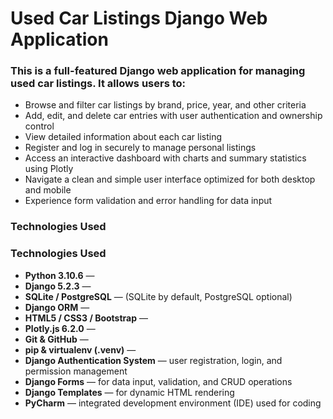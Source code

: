 # Used Car Listings Django Web Application

### This is a full-featured Django web application for managing used car listings. It allows users to:

- Browse and filter car listings by brand, price, year, and other criteria
- Add, edit, and delete car entries with user authentication and ownership control
- View detailed information about each car listing
- Register and log in securely to manage personal listings
- Access an interactive dashboard with charts and summary statistics using Plotly
- Navigate a clean and simple user interface optimized for both desktop and mobile
- Experience form validation and error handling for data input

### Technologies Used

### Technologies Used

- **Python 3.10.6** —
- **Django 5.2.3** — 
- **SQLite / PostgreSQL** — (SQLite by default, PostgreSQL optional)  
- **Django ORM** — 
- **HTML5 / CSS3 / Bootstrap** — 
- **Plotly.js 6.2.0** — 
- **Git & GitHub** — 
- **pip & virtualenv (.venv)** —   
- **Django Authentication System** — user registration, login, and permission management  
- **Django Forms** — for data input, validation, and CRUD operations  
- **Django Templates** — for dynamic HTML rendering  
- **PyCharm** — integrated development environment (IDE) used for coding  

